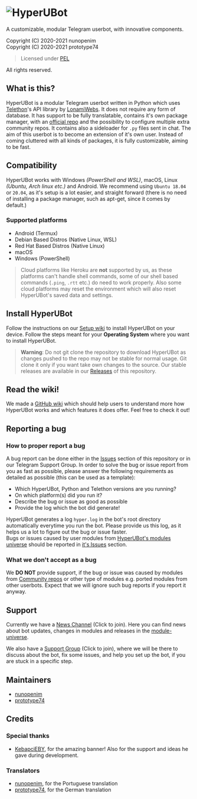 # ![HyperUBot](https://github.com/prototype74/HyperUBot/wiki/resources/hyperanim2021final_KebapciEBY.gif)

A customizable, modular Telegram userbot, with innovative components.

Copyright (C) 2020-2021 nunopenim\
Copyright (C) 2020-2021 prototype74

> Licensed under [PEL](https://github.com/prototype74/HyperUBot/blob/master/LICENSE.md)

All rights reserved.

## What is this?

HyperUBot is a modular Telegram userbot written in Python which uses 
[Telethon](https://github.com/LonamiWebs/Telethon)'s API library by [LonamiWebs](https://github.com/LonamiWebs).
It does not require any form of database. It has support to be fully translatable, contains it's own package manager,
with an [official repo](https://github.com/nunopenim/module-universe) and the possibility to configure multiple extra community repos.
It contains also a sideloader for `.py` files sent in chat. The aim of this userbot is to become an extension of it's own user.
Instead of coming cluttered with all kinds of packages, it is fully customizable, aiming to be fast.

## Compatibility

HyperUBot works with Windows _(PowerShell and WSL)_, macOS, Linux _(Ubuntu, Arch linux etc.)_ and Android. We recommend using `Ubuntu 18.04` or `20.04`, as it's setup is a lot easier, and straight forward (there is no need of installing a package manager, such as apt-get, since it comes by default.)

### Supported platforms

- Android (Termux)
- Debian Based Distros (Native Linux, WSL)
- Red Hat Based Distros (Native Linux)
- macOS
- Windows (PowerShell)

> Cloud platforms like Heroku are **not** supported by us, as these platforms can't handle shell commands, some of our shell based commands (`.ping`, `.rtt` etc.) do need to work properly. Also some cloud platforms may reset the environment which will also reset HyperUBot's saved data and settings.

## Install HyperUBot

Follow the instructions on our [Setup wiki](https://github.com/prototype74/HyperUBot/wiki/Download-and-setup) to install HyperUBot on your device. Follow the steps meant for your **Operating System** where you want to install HyperUBot.

> **Warning**: Do not git clone the repository to download HyperUBot as changes pushed to the repo may not be stable for normal usage. Git clone it only if you want take own changes to the source. Our stable releases are available in our [Releases](https://github.com/prototype74/HyperUBot/releases) of this repository.

## Read the wiki!

We made a [GitHub wiki](https://github.com/prototype74/HyperUBot/wiki) which should help users to understand more how HyperUBot works and which features it does offer. Feel free to check it out!

## Reporting a bug

### How to proper report a bug

A bug report can be done either in the [Issues](https://github.com/prototype74/HyperUBot/issues) section of this repository or
in our Telegram Support Group. In order to solve the bug or issue report from you as fast as possible, please answer the following requirements as detailed as possible (this can be used as a template):

- Which HyperUBot, Python and Telethon versions are you running?
- On which platform(s) did you run it?
- Describe the bug or issue as good as possible
- Provide the log which the bot did generate!

HyperUBot generates a log `hyper.log` in the bot's root directory automatically everytime you run the bot.
Please provide us this log, as it helps us a lot to figure out the bug or issue faster.\
Bugs or issues caused by user modules from [HyperUBot's modules universe](https://github.com/nunopenim/module-universe)
should be reported in [it's Issues](https://github.com/nunopenim/module-universe/issues) section.

### What we don't accept as a bug

We **DO NOT** provide support, if the bug or issue was caused by modules from [Community repos](https://github.com/prototype74/HyperUBot/wiki/Community-Repos) or other type of modules e.g. ported modules from other userbots. Expect that we will ignore such bug reports if you report it anyway.

## Support

Currently we have a [News Channel](https://t.me/HyperUBotNews) (Click to join). Here you can find news about bot updates, changes in modules and releases in the [module-universe](https://github.com/nunopenim/module-universe).

We also have a [Support Group](https://t.me/HyperUBotSupport) (Click to join), where we will be there to discuss about the bot, fix some issues, and help you set up the bot, if you are stuck in a specific step.

## Maintainers

- [nunopenim](https://github.com/nunopenim)
- [prototype74](https://github.com/prototype74)

## Credits

### Special thanks

- [KebapciEBY](https://github.com/KebapciEBY), for the amazing banner! Also for the support and ideas he gave during development.

### Translators

- [nunopenim](https://github.com/nunopenim), for the Portuguese translation
- [prototype74](https://github.com/prototype74), for the German translation
